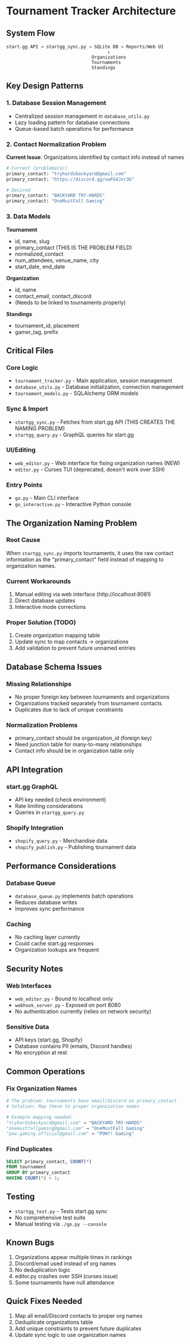 # Tournament Tracker Architecture

## System Flow

```
start.gg API → startgg_sync.py → SQLite DB → Reports/Web UI
                                      ↓
                                Organizations
                                Tournaments
                                Standings
```

## Key Design Patterns

### 1. Database Session Management
- Centralized session management in `database_utils.py`
- Lazy loading pattern for database connections
- Queue-based batch operations for performance

### 2. Contact Normalization Problem
**Current Issue**: Organizations identified by contact info instead of names

```python
# Current (problematic)
primary_contact: "tryhardsbackyard@gmail.com"
primary_contact: "https://discord.gg/vwFG4Jxr3G"

# Desired
primary_contact: "BACKYARD TRY-HARDS"
primary_contact: "OneMustFall Gaming"
```

### 3. Data Models

**Tournament**
- id, name, slug
- primary_contact (THIS IS THE PROBLEM FIELD)
- normalized_contact
- num_attendees, venue_name, city
- start_date, end_date

**Organization**
- id, name
- contact_email, contact_discord
- (Needs to be linked to tournaments properly)

**Standings**
- tournament_id, placement
- gamer_tag, prefix

## Critical Files

### Core Logic
- `tournament_tracker.py` - Main application, session management
- `database_utils.py` - Database initialization, connection management
- `tournament_models.py` - SQLAlchemy ORM models

### Sync & Import
- `startgg_sync.py` - Fetches from start.gg API (THIS CREATES THE NAMING PROBLEM)
- `startgg_query.py` - GraphQL queries for start.gg

### UI/Editing
- `web_editor.py` - Web interface for fixing organization names (NEW)
- `editor.py` - Curses TUI (deprecated, doesn't work over SSH)

### Entry Points
- `go.py` - Main CLI interface
- `go_interactive.py` - Interactive Python console

## The Organization Naming Problem

### Root Cause
When `startgg_sync.py` imports tournaments, it uses the raw contact information as the "primary_contact" field instead of mapping to organization names.

### Current Workarounds
1. Manual editing via web interface (http://localhost:8081)
2. Direct database updates
3. Interactive mode corrections

### Proper Solution (TODO)
1. Create organization mapping table
2. Update sync to map contacts → organizations
3. Add validation to prevent future unnamed entries

## Database Schema Issues

### Missing Relationships
- No proper foreign key between tournaments and organizations
- Organizations tracked separately from tournament contacts
- Duplicates due to lack of unique constraints

### Normalization Problems
- primary_contact should be organization_id (foreign key)
- Need junction table for many-to-many relationships
- Contact info should be in organization table only

## API Integration

### start.gg GraphQL
- API key needed (check environment)
- Rate limiting considerations
- Queries in `startgg_query.py`

### Shopify Integration
- `shopify_query.py` - Merchandise data
- `shopify_publish.py` - Publishing tournament data

## Performance Considerations

### Database Queue
- `database_queue.py` implements batch operations
- Reduces database writes
- Improves sync performance

### Caching
- No caching layer currently
- Could cache start.gg responses
- Organization lookups are frequent

## Security Notes

### Web Interfaces
- `web_editor.py` - Bound to localhost only
- `webhook_server.py` - Exposed on port 8080
- No authentication currently (relies on network security)

### Sensitive Data
- API keys (start.gg, Shopify)
- Database contains PII (emails, Discord handles)
- No encryption at rest

## Common Operations

### Fix Organization Names
```python
# The problem: tournaments have email/discord as primary_contact
# Solution: Map these to proper organization names

# Example mapping needed:
"tryhardsbackyard@gmail.com" → "BACKYARD TRY-HARDS"
"onemustfallgaming@gmail.com" → "OneMustFall Gaming"
"pow.gaming.official@gmail.com" → "POW?! Gaming"
```

### Find Duplicates
```sql
SELECT primary_contact, COUNT(*) 
FROM tournament 
GROUP BY primary_contact 
HAVING COUNT(*) > 1;
```

## Testing

- `startgg_test.py` - Tests start.gg sync
- No comprehensive test suite
- Manual testing via `./go.py --console`

## Known Bugs

1. Organizations appear multiple times in rankings
2. Discord/email used instead of org names
3. No deduplication logic
4. editor.py crashes over SSH (curses issue)
5. Some tournaments have null attendance

## Quick Fixes Needed

1. Map all email/Discord contacts to proper org names
2. Deduplicate organizations table
3. Add unique constraints to prevent future duplicates
4. Update sync logic to use organization names